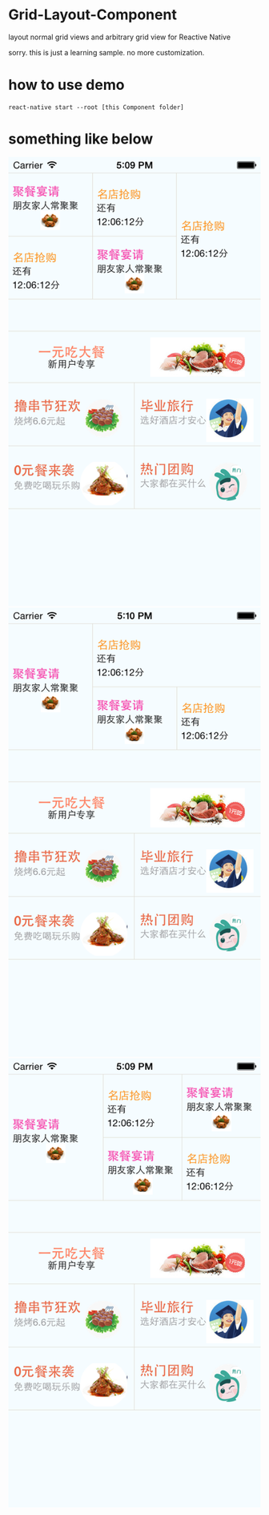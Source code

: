 # Grid-Layout-Component
layout normal grid views and arbitrary grid view for Reactive Native

sorry. this is just a learning sample. no more customization.

# how to use demo

```
react-native start --root [this Component folder]
```

# something like below

![Sample 1](/images/pic1.png)
![Sample 2](/images/pic2.png)
![Sample 3](/images/pic3.png)
